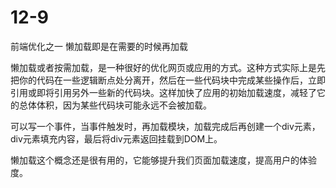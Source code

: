 # 12-9

前端优化之一 懒加载即是在需要的时候再加载

懒加载或者按需加载，是一种很好的优化网页或应用的方式。这种方式实际上是先把你的代码在一些逻辑断点处分离开，然后在一些代码块中完成某些操作后，立即引用或即将引用另外一些新的代码块。这样加快了应用的初始加载速度，减轻了它的总体体积，因为某些代码块可能永远不会被加载。

可以写一个事件，当事件触发时，再加载模块，加载完成后再创建一个div元素，div元素填充内容，最后将div元素返回挂载到DOM上。

懒加载这个概念还是很有用的，它能够提升我们页面加载速度，提高用户的体验度。
 